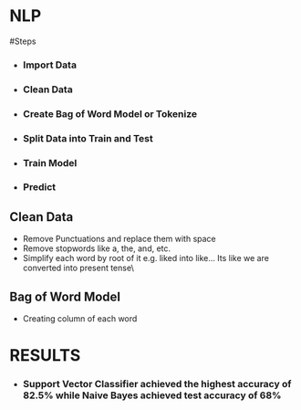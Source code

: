 # NLP

#Steps
* ### Import Data
* ### Clean Data
* ### Create Bag of Word Model or Tokenize
* ### Split Data into Train and Test
* ### Train Model
* ### Predict

## Clean Data

- Remove Punctuations and replace them with space
- Remove stopwords like a, the, and, etc.
- Simplify each word by root of it e.g. liked into like... Its like we are converted into present tense\

## Bag of Word Model

- Creating column of each word 

# RESULTS

* ###  Support Vector Classifier achieved the highest accuracy of 82.5% while Naive Bayes achieved test accuracy of 68% 
